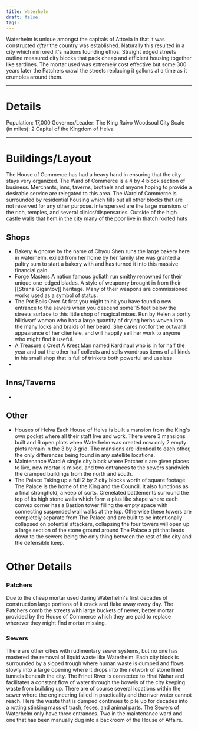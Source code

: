 ```yaml
---
title: Waterhelm
draft: false
tags:
---
```

Waterhelm is unique amongst the capitals of Attovia in that it was constructed *after* the country was established. Naturally this resulted in a city which mirrored it's nations founding ethos. Straight edged streets outline measured city blocks that pack cheap and efficient housing together like sardines. The mortar used was extremely cost effective but some 300 years later the Patchers crawl the streets replacing it gallons at a time as it crumbles around them. 

---
# Details
Population: 17,000
Governer/Leader: The King Raivo Woodsoul
City Scale (in miles): 2
Capital of the Kingdom of Helva

---
# Buildings/Layout
The House of Commerce has had a heavy hand in ensuring that the city stays very organized. The Ward of Commerce is a 4 by 4 block section of business. Merchants, inns, taverns, brothels and anyone hoping to provide a desirable service are relegated to this area. The Ward of Commerce is surrounded by residential housing which fills out all other blocks that are not reserved for any other purpose. Interspersed are the large mansions of the rich, temples, and several clinics/dispensaries. Outside of the high castle walls that hem in the city many of the poor live in thatch roofed huts
## Shops
- Bakery
	 A gnome by the name of Chyou Shen runs the large bakery here in waterhelm, exiled from her home by her family she was granted a paltry sum to start a bakery with and has turned it into this massive financial gain.
- Forge Masters
	 A nation famous goliath run smithy renowned for their unique one-edged blades. A style of weaponry brought in from their [[Strana Gigantov]] heritage. Many of their weapons are commissioned works used as a symbol of status.
- The Pot Boils Over
	 At first you might think you have found a new entrance to the sewers when you descend some 15 feet below the streets surface to this little shop of magical mixes. Run by Helen a portly hilldwarf woman who has a large quantity of drying herbs woven into the many locks and braids of her beard. She cares not for the outward appearance of her clientele, and will happily sell her work to anyone who might find it useful.
- A Treasure's Crest
	 A Krest Man named Kardinaul who is in for half the year and out the other half collects and sells wondrous items of all kinds in his small shop that is full of trinkets both powerful and useless.
- 
## Inns/Taverns
- 
## Other
- Houses of Helva
	 Each House of Helva is built a mansion from the King's own pocket where all their staff live and work. There were 3 mansions built and 6 open plots when Waterhelm was created now only 2 empty plots remain in the 3 by 3 grid. The mansions are identical to each other, the only differences being found in any satellite locations.
- Maintenance Ward
	 A single city block where Patcher's are given places to live, new mortar is mixed, and two entrances to the sewers sandwich the cramped buildings from the north and south.
- The Palace
	 Taking up a full 2 by 2 city blocks worth of square footage The Palace is the home of the King and the Council. It also functions as a final stronghold, a keep of sorts. Crenelated battlements surround the top of its high stone walls which form a plus like shape where each convex corner has a Bastion tower filling the empty space with connecting suspended wall walks at the top. Otherwise these towers are completely separate from The Palace and are built to be intentionally collapsed on potential attackers, collapsing the four towers will open up a large section of the stone ground around The Palace a pit that leads down to the sewers being the only thing between the rest of the city and the defensible keep.

# Other Details
### Patchers
Due to the cheap mortar used during Waterhelm's first decades of construction large portions of it crack and flake away every day. The Patchers comb the streets with large buckets of newer, better mortar provided by the House of Commerce which they are paid to replace wherever they might find mortar missing.
### Sewers
There are other cities with rudimentary sewer systems, but no one has mastered the removal of liquid waste like Waterhelm. Each city block is surrounded by a sloped trough where human waste is dumped and flows slowly into a large opening where it drops into the network of stone lined tunnels beneath the city. The Frihet River is connected to Hhai Nahar and facilitates a constant flow of water through the bowels of the city keeping waste from building up. There are of course several locations within the sewer where the engineering failed in practicality and the river water cannot reach. Here the waste that is dumped continues to pile up for decades into a rotting stinking mass of trash, feces, and animal parts.
The Sewers of Waterhelm only have three entrances. Two in the maintenance ward and one that has been manually dug into a backroom of the House of Affairs.